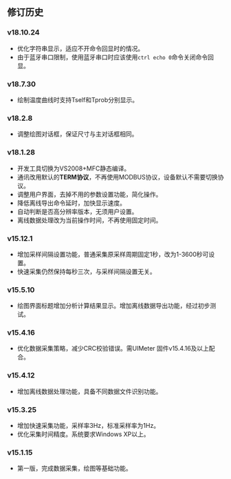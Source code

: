 ## 修订历史

### v18.10.24

- 优化字符串显示，适应不开命令回显时的情况。
- 由于蓝牙串口限制，使用蓝牙串口时应该使用`ctrl echo 0`命令关闭命令回显。

### v18.7.30

- 绘制温度曲线时支持Tself和Tprob分别显示。

### v18.2.8

- 调整绘图对话框，保证尺寸与主对话框相同。

### v18.1.28

- 开发工具切换为VS2008+MFC静态编译。
- 通讯改用默认的**TERM协议**，不再使用MODBUS协议，设备默认不需要切换协议。
- 调整用户界面，去掉不用的参数设置功能，简化操作。
- 降低离线导出命令延时，加快显示速度。
- 自动判断是否高分辨率版本，无须用户设置。
- 离线数据处理改为当前操作时间，不再使用固定时间。

### v15.12.1

- 增加采样间隔设置功能，普通采集原采样周期固定1秒，改为1-3600秒可设置。
- 快速采集仍然保持每秒三次，与采样间隔设置无关。

### v15.5.10

- 绘图界面标题增加分析计算结果显示。增加离线数据导出功能，经过初步测试。

### v15.4.16

- 优化数据采集策略，减少CRC校验错误。需UIMeter 固件v15.4.16及以上配合。

### v15.4.12

- 增加离线数据处理功能，具备不同数据文件识别功能。

### v15.3.25

- 增加快速采集功能，采样率3Hz，标准采样率为1Hz。
- 优化采集时间精度。系统要求Windows XP以上。

### v15.1.15

- 第一版，完成数据采集，绘图等基础功能。

